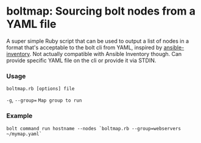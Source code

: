 # boltmap: Sourcing bolt nodes from a YAML file

A super simple Ruby script that can be used to output a list of nodes in a format that's acceptable to the bolt cli from YAML, inspired by [ansible-inventory](../ansible-inventory).  Not actually compatible with Ansible Inventory though.  Can provide specific YAML file on the cli or provide it via STDIN.

### Usage

`boltmap.rb [options] file`

`-g`, `--group=` `Map group to run`

### Example

`` bolt command run hostname --nodes `boltmap.rb --group=webservers ~/mymap.yaml` ``
